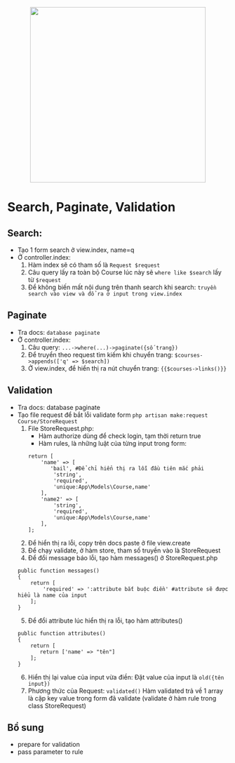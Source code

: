 <p align="center"><a href="https://laravel.com" target="_blank"><img src="https://raw.githubusercontent.com/laravel/art/master/logo-lockup/5%20SVG/2%20CMYK/1%20Full%20Color/laravel-logolockup-cmyk-red.svg" width="400"></a></p>


# Search, Paginate, Validation

## Search:
- Tạo 1 form search ở view.index, name=q
- Ở controller.index:
    1. Hàm index sẽ có tham số là `Request $request`
    2. Câu query lấy ra toàn bộ Course lúc này sẽ `where like $search` lấy từ `$request`
    3. Để không biến mất nội dung trên thanh search khi search: 
    `truyền search vào view và đổ ra ở input trong view.index`

## Paginate
- Tra docs: `database paginate`
- Ở controller.index:
    1. Câu query: `...->where(...)->paginate({số trang})`
    2. Để truyền theo request tìm kiếm khi chuyển trang:
    `$courses->appends(['q' => $search])`
	3. Ở view.index, để hiển thị ra nút chuyển trang:
    `{{$courses->links()}}`
    
## Validation
- Tra docs: database paginate
- Tạo file request để bắt lỗi validate form 
    `php artisan make:request Course/StoreRequest`
    1. File StoreRequest.php:
	    + Hàm authorize dùng để check login, tạm thời return true
	    + Hàm rules, là những luật của từng input trong form:
		```
        return [
            'name' => [
			   'bail', #Để chỉ hiển thị ra lỗi đầu tiên mắc phải
                'string',
                'required',
                'unique:App\Models\Course,name'
            ],
            'name2' => [
                'string',
                'required',
                'unique:App\Models\Course,name'
            ],
        ];
        ```
    2. Để hiển thị ra lỗi, copy trên docs paste ở file view.create
    3. Để chạy validate, ở hàm store, tham số truyền vào là StoreRequest
    4. Để đổi message báo lỗi, tạo hàm messages() ở StoreRequest.php
	```
    public function messages()
    {
        return [
            'required' => ':attribute bắt buộc điền' #attribute sẽ được hiểu là name của input
        ];
    }
    ```
    5. Để đổi attribute lúc hiển thị ra lỗi, tạo hàm attributes()
    ```
    public function attributes()
    {
        return [
           return ['name' => "tên"]
        ];
    }
    ```
    6. Hiển thị lại value của input vừa điền: 
    Đặt value của input là `old({tên input})`
    7. Phương thức của Request: `validated()`
    Hàm validated trả về 1 array là cặp key value trong form đã validate (validate ở hàm rule trong class StoreRequest)

## Bổ sung
- prepare for validation
- pass parameter to rule
